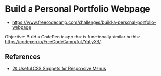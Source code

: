 # Build a Personal Portfolio Webpage
- https://www.freecodecamp.com/challenges/build-a-personal-portfolio-webpage

Objective: Build a CodePen.io app that is functionally similar to this: https://codepen.io/FreeCodeCamp/full/YqLyXB/.


## References
- [20 Useful CSS Snippets for Responsive Menus](https://envato.com/blog/css-snippets-responsive-menus/)
